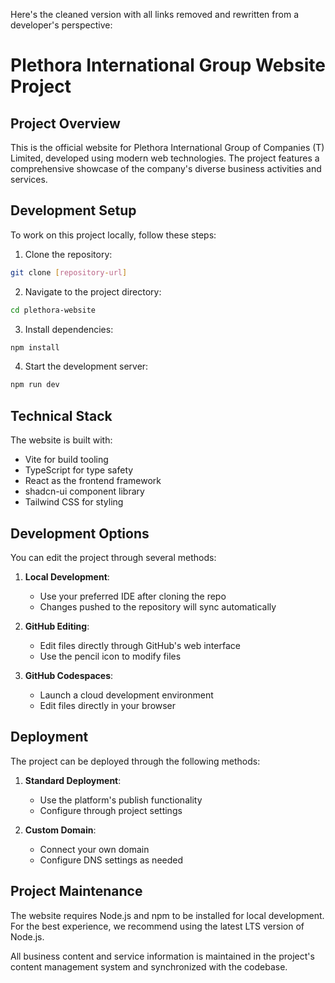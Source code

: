 Here's the cleaned version with all links removed and rewritten from a developer's perspective:

# Plethora International Group Website Project

## Project Overview

This is the official website for Plethora International Group of Companies (T) Limited, developed using modern web technologies. The project features a comprehensive showcase of the company's diverse business activities and services.

## Development Setup

To work on this project locally, follow these steps:

1. Clone the repository:
```sh
git clone [repository-url]
```

2. Navigate to the project directory:
```sh
cd plethora-website
```

3. Install dependencies:
```sh
npm install
```

4. Start the development server:
```sh
npm run dev
```

## Technical Stack

The website is built with:
- Vite for build tooling
- TypeScript for type safety
- React as the frontend framework
- shadcn-ui component library
- Tailwind CSS for styling

## Development Options

You can edit the project through several methods:

1. **Local Development**:
   - Use your preferred IDE after cloning the repo
   - Changes pushed to the repository will sync automatically

2. **GitHub Editing**:
   - Edit files directly through GitHub's web interface
   - Use the pencil icon to modify files

3. **GitHub Codespaces**:
   - Launch a cloud development environment
   - Edit files directly in your browser

## Deployment

The project can be deployed through the following methods:

1. **Standard Deployment**:
   - Use the platform's publish functionality
   - Configure through project settings

2. **Custom Domain**:
   - Connect your own domain
   - Configure DNS settings as needed

## Project Maintenance

The website requires Node.js and npm to be installed for local development. For the best experience, we recommend using the latest LTS version of Node.js.

All business content and service information is maintained in the project's content management system and synchronized with the codebase.